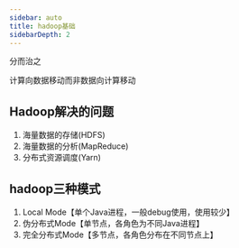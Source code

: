 ```yaml
---
sidebar: auto
title: hadoop基础
sidebarDepth: 2
---
```

分而治之

计算向数据移动而非数据向计算移动


## Hadoop解决的问题
1. 海量数据的存储(HDFS)
2. 海量数据的分析(MapReduce)
3. 分布式资源调度(Yarn)

## hadoop三种模式
1. Local Mode【单个Java进程，一般debug使用，使用较少】
2. 伪分布式Mode【单节点，各角色为不同Java进程】
3. 完全分布式Mode【多节点，各角色分布在不同节点上】